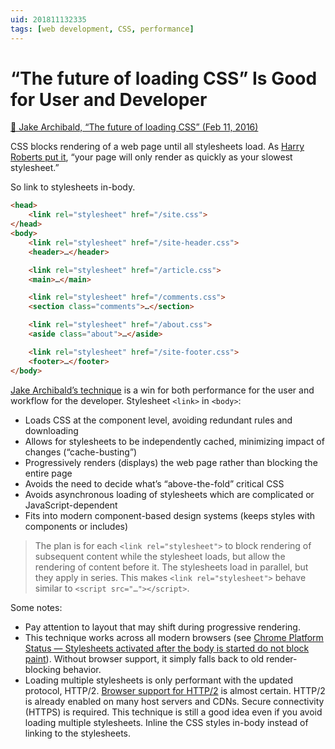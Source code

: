 ```yaml
---
uid: 201811132335
tags: [web development, CSS, performance]
---
```


# “The future of loading CSS” Is Good for User and Developer

[📌 Jake Archibald, “The future of loading CSS” (Feb 11, 2016)](https://jakearchibald.com/2016/link-in-body/)

CSS blocks rendering of a web page until all stylesheets load. As [Harry Roberts put it](https://csswizardry.com/2018/11/css-and-network-performance/), “your page will only render as quickly as your slowest stylesheet.”

So link to stylesheets in-body.

``` html
<head>
	<link rel="stylesheet" href="/site.css">
</head>
<body>
	<link rel="stylesheet" href="/site-header.css">
	<header>…</header>

	<link rel="stylesheet" href="/article.css">
	<main>…</main>

	<link rel="stylesheet" href="/comments.css">
	<section class="comments">…</section>

	<link rel="stylesheet" href="/about.css">
	<aside class="about">…</aside>

	<link rel="stylesheet" href="/site-footer.css">
	<footer>…</footer>
</body>
```

[Jake Archibald’s technique](https://jakearchibald.com/2016/link-in-body/) is a win for both performance for the user and workflow for the developer. Stylesheet `<link>` in `<body>`:

- Loads CSS at the component level, avoiding redundant rules and downloading
- Allows for stylesheets to be independently cached, minimizing impact of changes (“cache-busting”)
- Progressively renders (displays) the web page rather than blocking the entire page
- Avoids the need to decide what’s “above-the-fold” critical CSS
- Avoids asynchronous loading of stylesheets which are complicated or JavaScript-dependent
- Fits into modern component-based design systems (keeps styles with components or includes)

> The plan is for each `<link rel="stylesheet">` to block rendering of subsequent content while the stylesheet loads, but allow the rendering of content before it. The stylesheets load in parallel, but they apply in series. This makes `<link rel="stylesheet">` behave similar to `<script src="…"></script>`.  

Some notes:

- Pay attention to layout that may shift during progressive rendering.
- This technique works across all modern browsers (see [Chrome Platform Status — Stylesheets activated after the body is started do not block paint](https://www.chromestatus.com/feature/5696805480169472)). Without browser support, it simply falls back to old render-blocking behavior.
- Loading multiple stylesheets is only performant with the updated protocol, HTTP/2. [Browser support for HTTP/2](https://caniuse.com/#search=http%2F2) is almost certain. HTTP/2 is already enabled on many host servers and CDNs. Secure connectivity (HTTPS) is required. This technique is still a good idea even if you avoid loading multiple stylesheets. Inline the CSS styles in-body instead of linking to the stylesheets.
